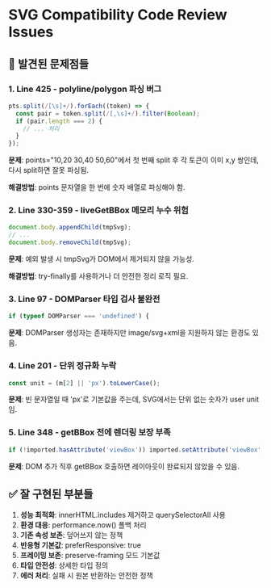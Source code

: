 # SVG Compatibility Code Review Issues

## 🚨 발견된 문제점들

### 1. **Line 425 - polyline/polygon 파싱 버그**
```typescript
pts.split(/[\s]+/).forEach((token) => {
  const pair = token.split(/[,\s]+/).filter(Boolean);
  if (pair.length === 2) {
    // ... 처리
  }
});
```
**문제**: points="10,20 30,40 50,60"에서 첫 번째 split 후 각 토큰이 이미 x,y 쌍인데, 다시 split하면 잘못 파싱됨.

**해결방법**: points 문자열을 한 번에 숫자 배열로 파싱해야 함.

### 2. **Line 330-359 - liveGetBBox 메모리 누수 위험**
```typescript
document.body.appendChild(tmpSvg);
// ...
document.body.removeChild(tmpSvg);
```
**문제**: 예외 발생 시 tmpSvg가 DOM에서 제거되지 않을 가능성.

**해결방법**: try-finally를 사용하거나 더 안전한 정리 로직 필요.

### 3. **Line 97 - DOMParser 타입 검사 불완전**
```typescript
if (typeof DOMParser === 'undefined') {
```
**문제**: DOMParser 생성자는 존재하지만 image/svg+xml을 지원하지 않는 환경도 있음.

### 4. **Line 201 - 단위 정규화 누락**
```typescript
const unit = (m[2] || 'px').toLowerCase();
```
**문제**: 빈 문자열일 때 'px'로 기본값을 주는데, SVG에서는 단위 없는 숫자가 user unit임.

### 5. **Line 348 - getBBox 전에 렌더링 보장 부족**
```typescript
if (!imported.hasAttribute('viewBox')) imported.setAttribute('viewBox', '0 0 100000 100000');
```
**문제**: DOM 추가 직후 getBBox 호출하면 레이아웃이 완료되지 않았을 수 있음.

## ✅ 잘 구현된 부분들

1. **성능 최적화**: innerHTML.includes 제거하고 querySelectorAll 사용
2. **환경 대응**: performance.now() 폴백 처리
3. **기존 속성 보존**: 덮어쓰지 않는 정책
4. **반응형 기본값**: preferResponsive: true
5. **프레이밍 보존**: preserve-framing 모드 기본값
6. **타입 안전성**: 상세한 타입 정의
7. **에러 처리**: 실패 시 원본 반환하는 안전한 정책
